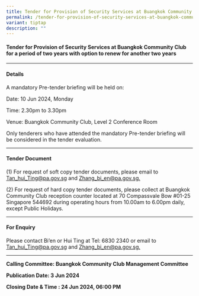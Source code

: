 ```yaml
---
title: Tender for Provision of Security Services at Buangkok Community Club
permalink: /tender-for-provision-of-security-services-at-buangkok-community-club/
variant: tiptap
description: ""
---
```

<h4>Tender for Provision of Security Services at Buangkok Community Club for a period of two years with option to renew for another two years</h4>
<hr>
<h4>Details</h4>
<p>A mandatory Pre-tender briefing will be held on:</p>
<p>Date: 10 Jun 2024, Monday</p>
<p>Time: 2.30pm to 3.30pm</p>
<p>Venue: Buangkok Community Club, Level 2 Conference Room</p>
<p>Only tenderers who have attended the mandatory Pre-tender briefing will
be considered in the tender evaluation.</p>
<hr>
<h4>Tender Document</h4>
<p>(1) For request of soft copy tender documents, please email to <a href="mailto:Tan_hui_Ting@pa.gov.sg" rel="noopener noreferrer nofollow" target="_blank">Tan_hui_Ting@pa.gov.sg</a> and
<a href="mailto:Zhang_bi_en@pa.gov.sg" rel="noopener noreferrer nofollow" target="_blank">Zhang_bi_en@pa.gov.sg.</a>
</p>
<p>(2) For request of hard copy tender documents, please collect at Buangkok
Community Club reception counter located at 70 Compassvale Bow #01-25 Singapore
544692 during operating hours from 10.00am to 6.00pm daily, except Public
Holidays.</p>
<hr>
<h4>For Enquiry</h4>
<p>Please contact Bi’en or Hui Ting at Tel: 6830 2340 or email to <a href="mailto:Tan_hui_Ting@pa.gov.sg" rel="noopener noreferrer nofollow" target="_blank">Tan_hui_Ting@pa.gov.sg</a> and
<a href="mailto:Zhang_bi_en@pa.gov.sg" rel="noopener noreferrer nofollow" target="_blank">Zhang_bi_en@pa.gov.sg.</a>
</p>
<hr>
<p><strong>Calling Committee: Buangkok Community Club Management Committee</strong>
</p>
<p><strong>Publication Date: 3 Jun 2024</strong>
</p>
<p><strong>Closing Date &amp; Time : 24 Jun 2024, 06:00 PM</strong>
</p>